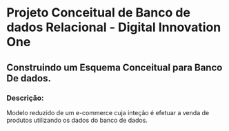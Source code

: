 # Projeto Conceitual de Banco de dados Relacional - Digital Innovation One
 ## Construindo um Esquema Conceitual para Banco De dados.
 
 ### **Descrição**:
 Modelo reduzido de um e-commerce cuja inteção é efetuar a venda de produtos utilizando os dados do banco de dados.


